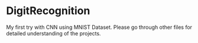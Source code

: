 # DigitRecognition
My first try with CNN using MNIST Dataset.
Please go through other files for detailed understanding of the projects.
